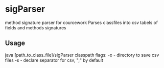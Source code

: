# sigParser
method signature parser for courcework
Parses classfiles into csv tabels of fields and methods signatures


## Usage
java [path_to_class_file]/sigParser <flags> classpath
  flags:
    -o <outdir> - directory to save csv files
    -s <separator sequence> - declare separator for csv, ";" by default

